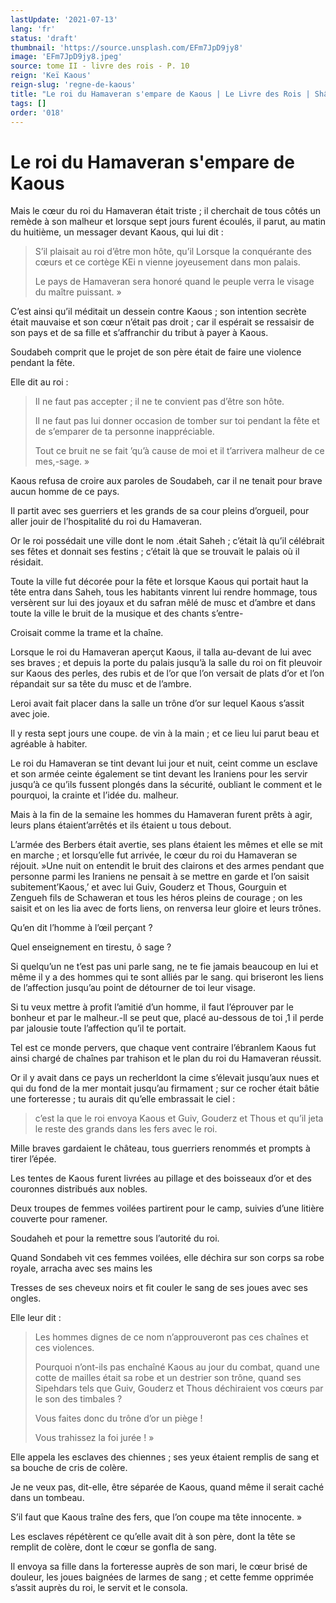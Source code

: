 ```yaml
---
lastUpdate: '2021-07-13'
lang: 'fr'
status: 'draft'
thumbnail: 'https://source.unsplash.com/EFm7JpD9jy8'
image: 'EFm7JpD9jy8.jpeg'
source: tome II - livre des rois - P. 10
reign: 'Keï Kaous'
reign-slug: 'regne-de-kaous'
title: "Le roi du Hamaveran s'empare de Kaous | Le Livre des Rois | Shâhnâmeh"
tags: []
order: '018'
---
```


<!-- LTeX: language=fr -->

# Le roi du Hamaveran s'empare de Kaous

Mais le cœur du roi du Hamaveran était triste ; il cherchait de tous côtés un remède à son malheur et lorsque sept jours furent écoulés, il parut, au matin du huitième, un messager devant Kaous, qui lui dit :

> S’il plaisait au roi d’être mon hôte, qu’il Lorsque la conquérante des cœurs et ce cortège KEi n vienne joyeusement dans mon palais.
>
> Le pays de Hamaveran sera honoré quand le peuple verra le visage du maître puissant. »

C’est ainsi qu’il méditait un dessein contre Kaous ; son intention secrète était mauvaise et son cœur n’était pas droit ; car il espérait se ressaisir de son pays et de sa fille et s’affranchir du tribut à payer à Kaous.

Soudabeh comprit que le projet de son père était de faire une violence pendant la fête.

Elle dit au roi :

> Il ne faut pas accepter ; il ne te convient pas d’être son hôte.
>
> Il ne faut pas lui donner occasion de tomber sur toi pendant la fête et de s’emparer de ta personne inappréciable.
>
> Tout ce bruit ne se fait ’qu’à cause de moi et il t’arrivera malheur de ce mes,-sage. »

Kaous refusa de croire aux paroles de Soudabeh, car il ne tenait pour brave aucun homme de ce pays.

Il partit avec ses guerriers et les grands de sa cour pleins d’orgueil, pour aller jouir de l’hospitalité du roi du Hamaveran.

Or le roi possédait une ville dont le nom .était Saheh ; c’était là qu’il célébrait ses fêtes et donnait ses festins ; c’était là que se trouvait le palais où il résidait.

Toute la ville fut décorée pour la fête et lorsque Kaous qui portait haut la tête entra dans Saheh, tous les habitants vinrent lui rendre hommage, tous versèrent sur lui des joyaux et du safran mêlé de musc et d’ambre et dans toute la ville le bruit de la musique et des chants s’entre-

Croisait comme la trame et la chaîne.

Lorsque le roi du Hamaveran aperçut Kaous, il talla au-devant de lui avec ses braves ; et depuis la porte du palais jusqu’à la salle du roi on fit pleuvoir sur Kaous des perles, des rubis et de l’or que l’on versait de plats d’or et l’on répandait sur sa tête du musc et de l’ambre.

Leroi avait fait placer dans la salle un trône d’or sur lequel Kaous s’assit avec joie.

Il y resta sept jours une coupe. de vin à la main ; et ce lieu lui parut beau et agréable à habiter.

Le roi du Hamaveran se tint devant lui jour et nuit, ceint comme un esclave et son armée ceinte également se tint devant les Iraniens pour les servir jusqu’à ce qu’ils fussent plongés dans la sécurité, oubliant le comment et le pourquoi, la crainte et l’idée du. malheur.

Mais à la fin de la semaine les hommes du Hamaveran furent prêts à agir, leurs plans étaient’arrêtés et ils étaient u tous debout.

L’armée des Berbers était avertie, ses plans étaient les mêmes et elle se mit en marche ; et lorsqu’elle fut arrivée, le cœur du roi du Hamaveran se réjouit. »Une nuit on entendit le bruit des clairons et des armes pendant que personne parmi les Iraniens ne pensait à se mettre en garde et l’on saisit subitement’Kaous,’ et avec lui Guiv, Gouderz et Thous, Gourguin et Zengueh fils de Schaweran et tous les héros pleins de courage ; on les saisit et on les lia avec de forts liens, on renversa leur gloire et leurs trônes.

Qu’en dit l’homme à l’œil perçant ?

Quel enseignement en tirestu, ô sage ?

Si quelqu’un ne t’est pas uni parle sang, ne te fie jamais beaucoup en lui et même il y a des hommes qui te sont alliés par le sang. qui briseront les liens de l’affection jusqu’au point de détourner de toi leur visage.

Si tu veux mettre à profit l’amitié d’un homme, il faut l’éprouver par le bonheur et par le malheur.-ll se peut que, placé au-dessous de toi ,1 il perde par jalousie toute l’affection qu’il te portait.

Tel est ce monde pervers, que chaque vent contraire l’ébranlem Kaous fut ainsi chargé de chaînes par trahison et le plan du roi du Hamaveran réussit.

Or il y avait dans ce pays un recherldont la cime s’élevait jusqu’aux nues et qui du fond de la mer montait jusqu’au firmament ; sur ce rocher était bâtie une forteresse ; tu aurais dit qu’elle embrassait le ciel :

> c’est la que le roi envoya Kaous et Guiv, Gouderz et Thous et qu’il jeta le reste des grands dans les fers avec le roi.

Mille braves gardaient le château, tous guerriers renommés et prompts à tirer l’épée.

Les tentes de Kaous furent livrées au pillage et des boisseaux d’or et des couronnes distribués aux nobles.

Deux troupes de femmes voilées partirent pour le camp, suivies d’une litière couverte pour ramener.

Soudaheh et pour la remettre sous l’autorité du roi.

Quand Sondabeh vit ces femmes voilées, elle déchira sur son corps sa robe royale, arracha avec ses mains les

Tresses de ses cheveux noirs et fit couler le sang de ses joues avec ses ongles.

Elle leur dit :

> Les hommes dignes de ce nom n’approuveront pas ces chaînes et ces violences.
>
> Pourquoi n’ont-ils pas enchaîné Kaous au jour du combat, quand une cotte de mailles était sa robe et un destrier son trône, quand ses Sipehdars tels que Guiv, Gouderz et Thous déchiraient vos cœurs par le son des timbales ?
>
> Vous faites donc du trône d’or un piège !
>
> Vous trahissez la foi jurée ! »

Elle appela les esclaves des chiennes ; ses yeux étaient remplis de sang et sa bouche de cris de colère.

Je ne veux pas, dit-elle, être séparée de Kaous, quand même il serait caché dans un tombeau.

S’il faut que Kaous traîne des fers, que l’on coupe ma tête innocente. »

Les esclaves répétèrent ce qu’elle avait dit à son père, dont la tête se remplit de colère, dont le cœur se gonfla de sang.

Il envoya sa fille dans la forteresse auprès de son mari, le cœur brisé de douleur, les joues baignées de larmes de sang ; et cette femme opprimée s’assit auprès du roi, le servit et le consola.
